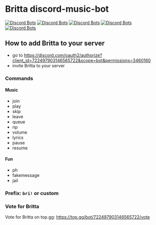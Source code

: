 # Britta discord-music-bot

[![Discord Bots](https://top.gg/api/widget/722497903146565722.svg)](https://top.gg/bot/722497903146565722)
[![Discord Bots](https://top.gg/api/widget/status/722497903146565722.svg)](https://top.gg/bot/722497903146565722)
[![Discord Bots](https://top.gg/api/widget/upvotes/722497903146565722.svg)](https://top.gg/bot/722497903146565722)
[![Discord Bots](https://top.gg/api/widget/lib/722497903146565722.svg)](https://top.gg/bot/722497903146565722)
[![Discord Bots](https://top.gg/api/widget/owner/722497903146565722.svg)](https://top.gg/bot/722497903146565722)

## How to add Britta to your server
- go to https://discord.com/oauth2/authorize?client_id=722497903146565722&scope=bot&permissions=3460160
- invite Britta to your server


### Commands

#### Music

- join
- play
- skip
- leave
- queue
- np
- volume
- lyrics
- pause
- resume

#### Fun

- ph
- fakemessage
- jail

### Prefix: `bri!` or custom

### Vote for Britta

Vote for Britta on top.gg: https://top.gg/bot/722497903146565722/vote
 

